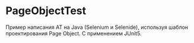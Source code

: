 # PageObjectTest
Пример написания АТ на Java (Selenium и Selenide), используя шаблон проектирования Page Object.
С применением JUnit5.

